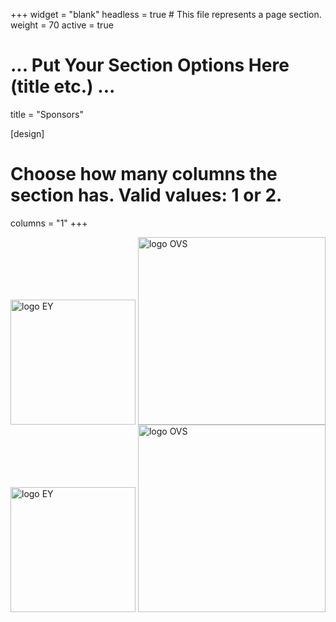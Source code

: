 +++
widget = "blank"
headless = true  # This file represents a page section.
weight = 70 
active = true

# ... Put Your Section Options Here (title etc.) ...
title = "Sponsors"

[design]
  # Choose how many columns the section has. Valid values: 1 or 2.
  columns = "1"
+++

<!--
#![alt_text](/static/images/logo_EY.jpg)

<p float="left">
    <img src="/static/images/logo_EY.jpg" alt="logo EY" width="100px" />
    <img src="/images/logo_OVS.svg" alt="logo OVS" width="100px" />
</p>
-->

<img src="https://recsys.acm.org/wp-content/uploads/2024/08/EY_platinum.jpg" alt="logo EY" width="200" style="display:inline-block; vertical-align:bottom;" />
<img src="https://recsys.acm.org/wp-content/uploads/2024/08/OVS.png" alt="logo OVS" width="300" style="display:inline-block; vertical-align:bottom;" />

<div style="disply:inline-block; vertical-align:bottom;">
  <img src="https://recsys.acm.org/wp-content/uploads/2024/08/EY_platinum.jpg" alt="logo EY" width="200" />
  <img src="https://recsys.acm.org/wp-content/uploads/2024/08/OVS.png" alt="logo OVS" width="300" />
</div>